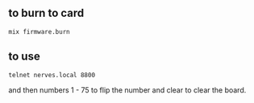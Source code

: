 ## to burn to card

``` shell
mix firmware.burn
```

## to use

``` shell
telnet nerves.local 8800
```

and then numbers 1 - 75 to flip the number and clear to clear the board.
